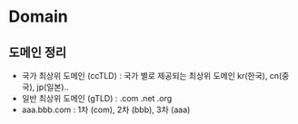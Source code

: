 # Domain

## 도메인 정리
- 국가 최상위 도메인 (ccTLD) : 국가 별로 제공되는 최상위 도메인 kr(한국), cn(중국), jp(일본)..
- 일반 최상위 도메인 (gTLD) : .com .net .org
- aaa.bbb.com : 1차 (com), 2차 (bbb), 3차 (aaa)
